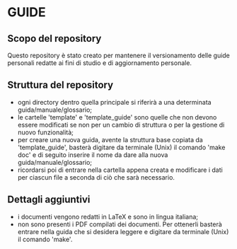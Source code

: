 # GUIDE

## Scopo del repository

Questo repository è stato creato per mantenere il versionamento delle guide personali redatte ai fini di studio e di aggiornamento personale.

## Struttura del repository

- ogni directory dentro quella principale si riferirà a una determinata guida/manuale/glossario;
- le cartelle 'template' e 'template_guide' sono quelle che non devono essere modificati se non per un cambio di struttura o per la gestione di nuovo funzionalità;
- per creare una nuova guida, avente la struttura base copiata da 'template_guide', basterà digitare da terminale (Unix) il comando 'make doc' e di seguito inserire il nome da dare alla nuova guida/manuale/glossario;
- ricordarsi poi di entrare nella cartella appena creata e modificare i dati per ciascun file a seconda di ciò che sarà necessario.

## Dettagli aggiuntivi
- i documenti vengono redatti in LaTeX e sono in lingua italiana;
- non sono presenti i PDF compilati dei documenti. Per ottenerli basterà entrare nella guida che si desidera leggere e digitare da terminale (Unix) il comando 'make'.
